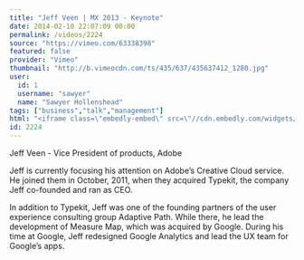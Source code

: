 ```yaml
---
title: "Jeff Veen | MX 2013 - Keynote"
date: 2014-02-10 22:07:09 00:00
permalink: /videos/2224
source: "https://vimeo.com/63338398"
featured: false
provider: "Vimeo"
thumbnail: "http://b.vimeocdn.com/ts/435/637/435637412_1280.jpg"
user:
  id: 1
  username: "sawyer"
  name: "Sawyer Hollenshead"
tags: ["business","talk","management"]
html: "<iframe class=\"embedly-embed\" src=\"//cdn.embedly.com/widgets/media.html?src=http%3A%2F%2Fplayer.vimeo.com%2Fvideo%2F63338398&src_secure=1&url=http%3A%2F%2Fvimeo.com%2F63338398&image=http%3A%2F%2Fb.vimeocdn.com%2Fts%2F435%2F637%2F435637412_1280.jpg&key=daaebf4d9cdd46779200162d0ca86e20&type=text%2Fhtml&schema=vimeo\" width=\"1280\" height=\"720\" scrolling=\"no\" frameborder=\"0\" allowfullscreen></iframe>"
id: 2224
---
```


Jeff Veen - Vice President of products, Adobe

Jeff is currently focusing his attention on Adobe’s Creative Cloud service. He joined them in October, 2011, when they acquired Typekit, the company Jeff co-founded and ran as CEO.

In addition to Typekit, Jeff was one of the founding partners of the user experience consulting group Adaptive Path. While there, he lead the development of Measure Map, which was acquired by Google. During his time at Google, Jeff redesigned Google Analytics and lead the UX team for Google’s apps.